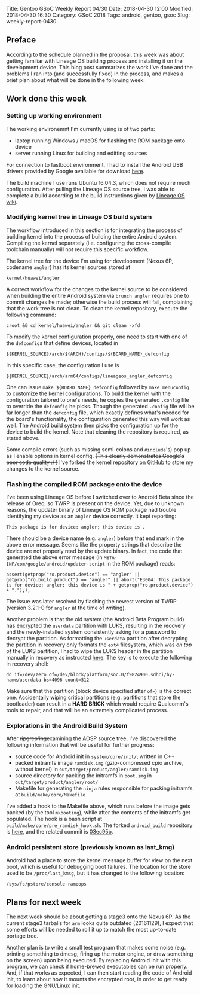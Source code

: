 Title: Gentoo GSoC Weekly Report 04/30
Date: 2018-04-30 12:00
Modified: 2018-04-30 16:30
Category: GSoC 2018
Tags: android, gentoo, gsoc
Slug: weekly-report-0430

## Preface

According to the schedule planned in the proposal, this week was about getting familiar with Lineage OS building process and installing it on the development device. This blog post summarizes the work I've done and the problems I ran into (and successfully fixed) in the process, and makes a brief plan about what will be done in the following week.

## Work done this week

### Setting up working environment

The working environemnt I'm currently using is of two parts:

  * laptop running Windows / macOS for flashing the ROM package onto device
  * server running Linux for building and editting sources
  
For connection to fastboot environment, I had to install the Android USB drivers provided by Google available for download [here][1].

The build machine I use runs Ubuntu 16.04.3, which does not require much configuration. After pulling the Lineage OS source tree, I was able to complete a build according to the build instructions given by [Lineage OS wiki][2].

### Modifying kernel tree in Lineage OS build system

The workflow introduced in this section is for integrating the process of building kernel into the process of building the entire Android system. Compiling the kernel separately (i.e. configuring the cross-compile toolchain manually) will not require this specific workflow.

The kernel tree for the device I'm using for development (Nexus 6P, codename `angler`) has its kernel sources stored at 

	kernel/huawei/angler

A correct workflow for the changes to the kernel source to be considered when building the entire Android system via `brunch angler` requires one to commit changes he made; otherwise the build process will fail, complaining that the work tree is not clean. To clean the kernel repository, execute the following command:

	croot && cd kernel/huawei/angler && git clean -xfd
	
To modify the kernel configuration properly, one need to start with one of the `defconfig`s that define devices, located in

	${KERNEL_SOURCE}/arch/${ARCH}/configs/${BOARD_NAME}_defconfig

In this specific case, the configuration I use is

	${KERNEL_SOURCE}/arch/arm64/configs/lineageos_angler_defconfig
	
One can issue `make ${BOARD_NAME}_defconfig` followed by `make menuconfig` to customize the kernel configurations. To build the kernel with the configuration tailored to one's needs, he copies the generated `.config` file to override the `defconfig` he picks. Though the generated `.config` file will be far longer than the `defconfig` file, which exactly defines what's needed for the board's functionality, the configuration generated this way will work as well. The Android build system then picks the configuration up for the device to build the kernel. Note that cleaning the repository is required, as stated above.

Some compile errors (such as missing semi-colons and `#include`'s) pop up as I enable options in kernel config. <del>(This clearly demonstrates Google's poor code quality :/ )</del> I've forked the kernel repository [on GitHub][4] to store my changes to the kernel source.

### Flashing the compiled ROM package onto the device

I've been using Lineage OS before I switched over to Android Beta since the release of Oreo, so TWRP is present on the device. Yet, due to unknown reasons, the updater binary of Lineage OS ROM package had trouble identifying my device as an `angler` device correctly. It kept reporting:

	This package is for device: angler; this device is .
	
There should be a device name (e.g. `angler`) before that end mark in the above error message. Seems like the property strings that describe the device are not properly read by the update binary. In fact, the code that generated the above error message (in `META-INF/com/google/android/updater-script` in the ROM package) reads:

	assert(getprop("ro.product.device") == "angler" || getprop("ro.build.product") == "angler" || abort("E3004: This package is for device: angler; this device is " + getprop("ro.product.device") + "."););

The issue was later resolved by flashing the newest version of TWRP (version 3.2.1-0 for `angler` at the time of writing).

Another problem is that the old system (the Android Beta Program build) has encrypted the `userdata` partition with LUKS, resulting in the recovery and the newly-installed system consistently asking for a password to decrypt the partition. As formatting the `userdata` partition after decrypting the partition in recovery only formats the `ext4` filesystem, which was _on top of_ the LUKS partition, I had to wipe the LUKS header in the partition manually in recovery as instructed [here][3]. The key is to execute the following in recovery shell:

	dd if=/dev/zero of=/dev/block/platform/soc.0/f9824900.sdhci/by-name/userdata bs=4096 count=512

Make sure that the partition (block device specified after `of=`) is the correct one. Accidentally wiping critical partitions (e.g. partitions that store the bootloader) can result in a __HARD BRICK__ which would require Qualcomm's tools to repair, and that will be an extremely complicated process.

### Explorations in the Android Build System

After <del>ripgrep'ing</del>examining the AOSP source tree, I've discovered the following information that will be useful for further progress:

  * source code for Android init in `system/core/init/`; written in C++
  * packed initramfs image `ramdisk.img` (gzip-compressed cpio archive, without kernel) in `out/target/product/angler/ramdisk.img`
  * source directory for packing the initramfs in `boot.img` in `out/target/product/angler/root/`
  * Makefile for generating the `ninja` rules responsible for packing initramfs at `build/make/core/Makefile`
  
I've added a hook to the Makefile above, which runs before the image gets packed (by the tool `mkbootimg`), while after the contents of the initramfs get populated. The hook is a bash script at `build/make/core/pre_ramdisk_hook.sh`. The forked `android_build` repository is [here][5], and the related commit is [03ec95b][6].

### Android persistent store (previously known as last_kmg)

Android had a place to store the kernel message buffer for view on the next boot, which is useful for debugging boot failures. The location for the store used to be `/proc/last_kmsg`, but it has changed to the following location:

	/sys/fs/pstore/console-ramoops
	
## Plans for next week

The next week should be about getting a stage3 onto the Nexus 6P. As the current stage3 tarballs for `arm` looks quite outdated (20161129), I expect that some efforts will be needed to roll it up to match the most up-to-date portage tree.

Another plan is to write a small test program that makes some noise (e.g. printing something to dmesg, firing up the motor engine, or draw something on the screen) upon being executed. By replacing Android init with this program, we can check if home-brewed executables can be run properly. And, if that works as expected, I can then start reading the code of Android init, to learn about how it mounts the encrypted root, in order to get ready for loading the GNU/Linux init.


[1]: https://developer.android.com/studio/run/win-usb
[2]: https://wiki.lineageos.org/devices/angler/build
[3]: https://android.stackexchange.com/questions/98228/removing-encryption-from-recovery
[4]: https://github.com/KireinaHoro/android_kernel_huawei_angler/tree/tweak-config
[5]: https://github.com/KireinaHoro/android_build/tree/ramdisk-hook
[6]: https://github.com/KireinaHoro/android_build/commit/03ec95b81d1678d2d81b30d796a129e805ff4203
